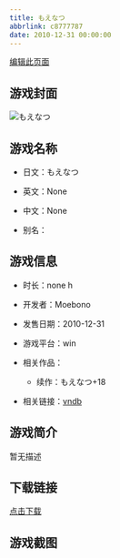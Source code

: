 ```yaml
---
title: もえなつ
abbrlink: c8777787
date: 2010-12-31 00:00:00
---
```

[编辑此页面](https://github.com/ACG-3/ADV3-source/blob/main/source/_posts/%E3%82%82%E3%81%88%E3%81%AA%E3%81%A4.md)

## 游戏封面

![もえなつ](https://pan.timero.xyz/d/onedrive/img_lib_001/%E3%82%82%E3%81%88%E3%81%AA%E3%81%A4_cover.avif)


## 游戏名称

- 日文：もえなつ
- 英文：None
- 中文：None

- 别名：


## 游戏信息

- 时长：none h
- 开发者：Moebono
- 发售日期：2010-12-31
- 游戏平台：win
- 相关作品：
   - 续作：もえなつ+18

- 相关链接：[vndb](https://vndb.org/v48753)


## 游戏简介

暂无描述


## 下载链接

[点击下载](https://pan.timero.xyz/onedrive/adv_lib_001/%E3%82%82%E3%81%88%E3%81%AA%E3%81%A4)


## 游戏截图


